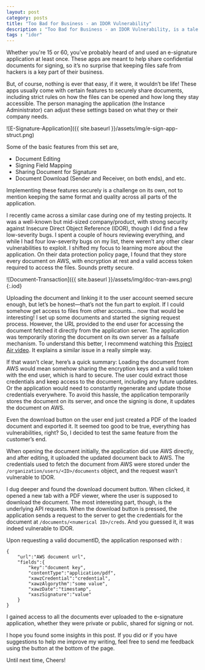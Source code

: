 ```yaml
---
layout: post
category: posts
title: "Too Bad for Business - an IDOR Vulnerability"
description : "Too Bad for Business - an IDOR Vulnerability, is a tale about how I managed to find an IDOR vulnerability which risks the company's entire business model"
tags : "idor"
---
```


Whether you're 15 or 60, you've probably heard of and used an e-signature application at least once. These apps are meant to help share confidential documents for signing, so it’s no surprise that keeping files safe from hackers is a key part of their business.

But, of course, nothing is ever that easy, if it were, it wouldn’t be life! These apps usually come with certain features to securely share documents, including strict rules on how the files can be opened and how long they stay accessible. The person managing the application (the Instance Administrator) can adjust these settings based on what they or their company needs.

![E-Signature-Application]({{ site.baseurl }}/assets/img/e-sign-app-struct.png)

Some of the basic features from this set are,
- Document Editing
- Signing Field Mapping
- Sharing Document for Signature
- Document Download (Sender and Receiver, on both ends), and etc.

Implementing these features securely is a challenge on its own, not to mention keeping the same format and quality across all parts of the application.

I recently came across a similar case during one of my testing projects. It was a well-known but mid-sized company/product, with strong security against Insecure Direct Object Reference (IDOR), though I did find a few low-severity bugs.
I spent a couple of hours reviewing everything, and while I had four low-severity bugs on my list, there weren’t any other clear vulnerabilities to exploit. I shifted my focus to learning more about the application. On their data protection policy page, I found that they store every document on AWS, with encryption at rest and a valid access token required to access the files. Sounds pretty secure.

![Document-Transaction]({{ site.baseurl }}/assets/img/doc-tran-aws.png){:.iod}

Uploading the document and linking it to the user account seemed secure enough, but let’s be honest—that’s not the fun part to exploit. If I could somehow get access to files from other accounts... now that would be interesting!
I set up some documents and started the signing request process. However, the URL provided to the end user for accessing the document fetched it directly from the application server. The application was temporarily storing the document on its own server as a failsafe mechanism.
To understand this better, I recommend watching this [Project Air video](https://www.youtube.com/watch?v=tEpn-6dBn-M&t=330). It explains a similar issue in a really simple way.

If that wasn’t clear, here’s a quick summary: Loading the document from AWS would mean somehow sharing the encryption keys and a valid token with the end user, which is hard to secure. The user could extract those credentials and keep access to the document, including any future updates. Or the application would need to constantly regenerate and update those credentials everywhere. To avoid this hassle, the application temporarily stores the document on its server, and once the signing is done, it updates the document on AWS.

Even the download button on the user end just created a PDF of the loaded document and exported it. It seemed too good to be true, everything has vulnerabilities, right? So, I decided to test the same feature from the customer’s end.

When opening the document initially, the application did use AWS directly, and after editing, it uploaded the updated document back to AWS. The credentials used to fetch the document from AWS were stored under the `/organization/users/<ID>/documents` object, and the request wasn’t vulnerable to IDOR.

I dug deeper and found the download document button. When clicked, it opened a new tab with a PDF viewer, where the user is supposed to download the document. The most interesting part, though, is the underlying API requests.
When the download button is pressed, the application sends a request to the server to get the credentials for the document at `/documents/<numerical ID>/creds`. And you guessed it, it was indeed vulnerable to IDOR.

Upon requesting a valid documentID, the application responsed with : 
```
{
    "url":"AWS document url",
    "fields":{
        "key":"document key",
        "contentType":"application/pdf",
        "xawzCredential":"credential",
        "xawzAlgorythm":"some value",
        "xawzDate":"timestamp",
        "xaszSignature":"value"
    }
}
```

I gained access to all the documents ever uploaded to the e-signature application, whether they were private or public, shared for signing or not.

I hope you found some insights in this post. If you did or if you have suggestions to help me improve my writing, feel free to send me feedback using the button at the bottom of the page.

Until next time,
Cheers!